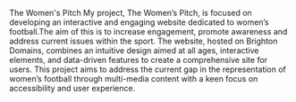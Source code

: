The Women's Pitch 
My project, The Women’s Pitch, is focused on developing an interactive and engaging website dedicated to women’s football.The aim of this is to increase engagement, promote awareness and address current issues within the sport. The website, hosted on Brighton Domains, combines an intuitive design aimed at all ages, interactive elements, and data-driven features to create a comprehensive site for users. This project aims to address the current gap in the representation of women’s football through multi-media content with a keen focus on accessibility and user experience. 
